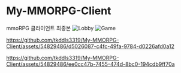 # My-MMORPG-Client

mmoRPG 클라이언트 최종본
![Lobby](https://github.com/tkddls3319/My-MMORPG-Client/assets/54829486/40da8c9a-3729-4947-807f-6784cbf4b4f4)
![Game](https://github.com/tkddls3319/My-MMORPG-Client/assets/54829486/8a31a323-f72b-4046-978c-01ee3966b24a)

https://github.com/tkddls3319/My-MMORPG-Client/assets/54829486/d5026087-c4fc-49fa-9784-d0226afd0a12

https://github.com/tkddls3319/My-MMORPG-Client/assets/54829486/ee0cc47b-7455-474d-8bc0-194cdb9ff70a
